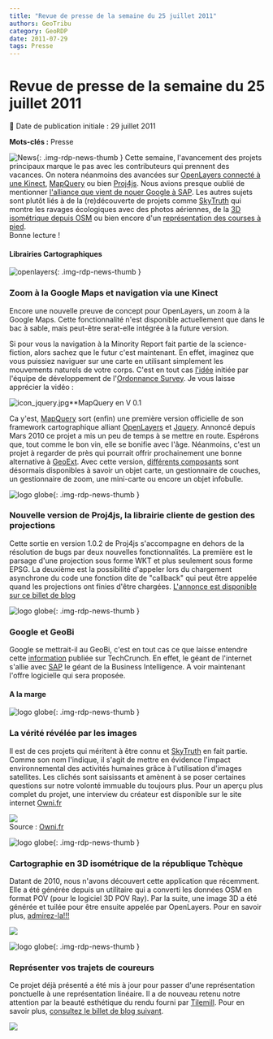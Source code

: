 ```yaml
---
title: "Revue de presse de la semaine du 25 juillet 2011"
authors: GeoTribu
category: GeoRDP
date: 2011-07-29
tags: Presse
---
```


# Revue de presse de la semaine du 25 juillet 2011


:calendar: Date de publication initiale : 29 juillet 2011

**Mots-clés :** Presse


![News](https://cdn.geotribu.fr/img/internal/icons-rdp-news/news.png "Icône news générique"){: .img-rdp-news-thumb }
Cette semaine, l'avancement des projets principaux marque le pas avec les contributeurs qui prennent des vacances. On notera néanmoins des avancées sur [OpenLayers connecté à une Kinect](#ol), [MapQuery](#mapquery) ou bien [Proj4js](#proj4js). Nous avions presque oublié de mentionner [l'alliance que vient de nouer Google à SAP](#google_sap). Les autres sujets sont plutôt liés à de la (re)découverte de projets comme [SkyTruth](#skytruth) qui montre les ravages écologiques avec des photos aériennes, de la [3D isométrique depuis OSM](#3d) ou bien encore d'un [représentation des courses à pied](#running).  
 Bonne lecture !




#### Librairies Cartographiques

 ![openlayers](https://cdn.geotribu.fr/img/logos-icones/logiciels_librairies/openlayers.png){: .img-rdp-news-thumb }

### Zoom à la Google Maps et navigation via une Kinect

 Encore une nouvelle preuve de concept pour OpenLayers, un zoom à la Google Maps. Cette fonctionnalité n'est disponible actuellement que dans le bac à sable, mais peut-être serat-elle intégrée à la future version.

 Si pour vous la navigation à la Minority Report fait partie de la science-fiction, alors sachez que le futur c'est maintenant. En effet, imaginez que vous puissiez naviguer sur une carte en utilisant simplement les mouvements naturels de votre corps. C'est en tout cas [l'idée](http://blog.ordnancesurvey.co.uk/2011/07/using-kinect-with-ordnance-survey-mapping/) initiée par l'équipe de développement de l'[Ordonnance Survey](http://www.ordnancesurvey.co.uk/oswebsite/). Je vous laisse apprécier la vidéo :






 ![icon_jquery.jpg](https://cdn.geotribu.fr/img/logos-icones/programmation/jquery.png)**MapQuery en V 0.1

 Ca y'est, [MapQuery](http://mapquery.org/) sort (enfin) une première version officielle de son framework cartographique alliant [OpenLayers](https://openlayers.org/) et [Jquery](http://jquery.com/). Annoncé depuis Mars 2010 ce projet a mis un peu de temps à se mettre en route. Espérons que, tout comme le bon vin, elle se bonifie avec l'âge. Néanmoins, c'est un projet à regarder de près qui pourrait offrir prochainement une bonne alternative à [GeoExt](http://www.geoext.org/). Avec cette version, [différents composants](http://mapquery.org/demo/) sont désormais disponibles à savoir un objet carte, un gestionnaire de couches, un gestionnaire de zoom, une mini-carte ou encore un objet infobulle.




 ![logo globe](https://cdn.geotribu.fr/img/internal/icons-rdp-news/world.png "Icône de globe"){: .img-rdp-news-thumb }

### Nouvelle version de Proj4js, la librairie cliente de gestion des projections

 Cette sortie en version 1.0.2 de Proj4js s'accompagne en dehors de la résolution de bugs par deux nouvelles fonctionnalités. La première est le parsage d'une projection sous forme WKT et plus seulement sous forme EPSG. La deuxième est la possibilité d'appeler lors du chargement asynchrone du code une fonction dite de "callback" qui peut être appelée quand les projections ont finies d'être chargées. [L'annonce est disponible sur ce billet de blog](http://research.dmsolutions.ca/2011/new-release-of-proj4js-v1-0-2/)




 ![logo globe](https://cdn.geotribu.fr/img/internal/icons-rdp-news/world.png "Icône de globe"){: .img-rdp-news-thumb }

### Google et GeoBi

 Google se mettrait-il au GeoBi, c'est en tout cas ce que laisse entendre cette [information](http://techcrunch.com/2011/07/27/sap-now-allows-businesses-to-layer-big-data-with-google-maps-and-earth/) publiée sur TechCrunch. En effet, le géant de l'internet s'allie avec [SAP](http://www.sap.com/france/index.epx) le géant de la Business Intelligence. A voir maintenant l'offre logicielle qui sera proposée.




#### A la marge

 ![logo globe](https://cdn.geotribu.fr/img/internal/icons-rdp-news/world.png "Icône de globe"){: .img-rdp-news-thumb }

### La vérité révélée par les images

 Il est de ces projets qui méritent à être connu et [SkyTruth](http://www.skytruth.org/) en fait partie. Comme son nom l'indique, il s'agit de mettre en évidence l'impact environnemental des activités humaines grâce à l'utilisation d'images satellites. Les clichés sont saisissants et amènent à se poser certaines questions sur notre volonté immuable du toujours plus. Pour un aperçu plus complet du projet, une interview du créateur est disponible sur le site internet [Owni.fr](http://owni.fr/2011/07/19/skytruth-lanti-yann-arthus-bertrand/)

 ![](http://owni.fr/files/2011/07/Skytruth2.jpg)  
Source : [Owni.fr](http://owni.fr/2011/07/19/skytruth-lanti-yann-arthus-bertrand/)




 ![logo globe](https://cdn.geotribu.fr/img/internal/icons-rdp-news/world.png "Icône de globe"){: .img-rdp-news-thumb }

### Cartographie en 3D isométrique de la république Tchèque

 Datant de 2010, nous n'avons découvert cette application que récemment. Elle a été générée depuis un utilitaire qui a converti les données OSM en format POV (pour le logiciel 3D POV Ray). Par la suite, une image 3D a été générée et tuilée pour être ensuite appelée par OpenLayers. Pour en savoir plus, [admirez-la!!!](http://osm.kyblsoft.cz/3dmapa/)




 [![](http://www.geotribu.net/sites/default/files/Tuto/img/Blog/3d_isometrique_osm.jpg)](http://osm.kyblsoft.cz/3dmapa/)




 ![logo globe](https://cdn.geotribu.fr/img/internal/icons-rdp-news/world.png "Icône de globe"){: .img-rdp-news-thumb }

### Représenter vos trajets de coureurs

 Ce projet déjà présenté a été mis à jour pour passer d'une représentation ponctuelle à une représentation linéaire. Il a de nouveau retenu notre attention par la beauté esthétique du rendu fourni par [Tilemill](http://tilemill.com/). Pour en savoir plus, [consultez le billet de blog suivant](http://macwright.org/2011/07/28/mapping-runs.html).

 [![](http://www.geotribu.net/sites/default/files/Tuto/img/Blog/running_map_tilemill.jpg)](http://macwright.org/running/)
